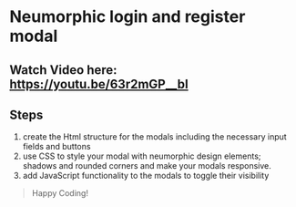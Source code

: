 # Neumorphic login and register modal

## Watch Video here: https://youtu.be/63r2mGP__bI

## Steps

1. create the Html structure for the modals including the necessary input fields and buttons
2. use CSS to style your modal with neumorphic design elements; shadows and rounded corners and make your modals responsive.
3. add JavaScript functionality to the modals to toggle their visibility

> Happy Coding!
